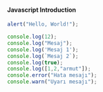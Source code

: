 #### Javascript Introduction

```javascript
alert("Hello, World!");
```

```javascript
console.log(12);
console.log("Mesaj");
console.log('Mesaj 1');
console.log(`Mesaj 2`);
console.log(true);
console.log([1,2,"armut"]);
console.error("Hata mesajı");
console.warn("Uyarı mesajı");
```
